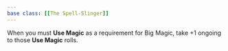 ```yaml
---
base class: [[The Spell-Slinger]]
---
```

When you must **Use Magic** as a requirement for Big Magic, take +1 ongoing to those **Use Magic** rolls.
